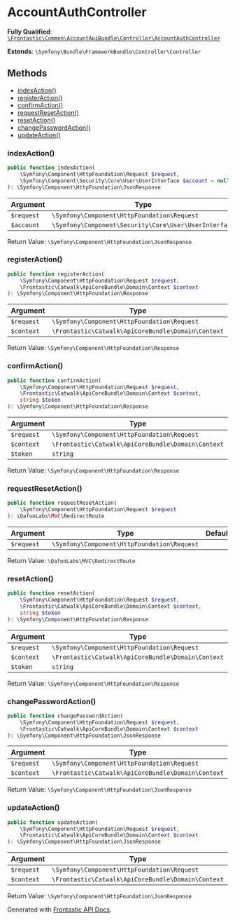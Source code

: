 #  AccountAuthController

**Fully Qualified**: [`\Frontastic\Common\AccountApiBundle\Controller\AccountAuthController`](../../../../src/php/AccountApiBundle/Controller/AccountAuthController.php)

**Extends**: `\Symfony\Bundle\FrameworkBundle\Controller\Controller`

## Methods

* [indexAction()](#indexaction)
* [registerAction()](#registeraction)
* [confirmAction()](#confirmaction)
* [requestResetAction()](#requestresetaction)
* [resetAction()](#resetaction)
* [changePasswordAction()](#changepasswordaction)
* [updateAction()](#updateaction)

### indexAction()

```php
public function indexAction(
    \Symfony\Component\HttpFoundation\Request $request,
    \Symfony\Component\Security\Core\User\UserInterface $account = null
): \Symfony\Component\HttpFoundation\JsonResponse
```

Argument|Type|Default|Description
--------|----|-------|-----------
`$request`|`\Symfony\Component\HttpFoundation\Request`||
`$account`|`\Symfony\Component\Security\Core\User\UserInterface`|`null`|

Return Value: `\Symfony\Component\HttpFoundation\JsonResponse`

### registerAction()

```php
public function registerAction(
    \Symfony\Component\HttpFoundation\Request $request,
    \Frontastic\Catwalk\ApiCoreBundle\Domain\Context $context
): \Symfony\Component\HttpFoundation\Response
```

Argument|Type|Default|Description
--------|----|-------|-----------
`$request`|`\Symfony\Component\HttpFoundation\Request`||
`$context`|`\Frontastic\Catwalk\ApiCoreBundle\Domain\Context`||

Return Value: `\Symfony\Component\HttpFoundation\Response`

### confirmAction()

```php
public function confirmAction(
    \Symfony\Component\HttpFoundation\Request $request,
    \Frontastic\Catwalk\ApiCoreBundle\Domain\Context $context,
    string $token
): \Symfony\Component\HttpFoundation\Response
```

Argument|Type|Default|Description
--------|----|-------|-----------
`$request`|`\Symfony\Component\HttpFoundation\Request`||
`$context`|`\Frontastic\Catwalk\ApiCoreBundle\Domain\Context`||
`$token`|`string`||

Return Value: `\Symfony\Component\HttpFoundation\Response`

### requestResetAction()

```php
public function requestResetAction(
    \Symfony\Component\HttpFoundation\Request $request
): \QafooLabs\MVC\RedirectRoute
```

Argument|Type|Default|Description
--------|----|-------|-----------
`$request`|`\Symfony\Component\HttpFoundation\Request`||

Return Value: `\QafooLabs\MVC\RedirectRoute`

### resetAction()

```php
public function resetAction(
    \Symfony\Component\HttpFoundation\Request $request,
    \Frontastic\Catwalk\ApiCoreBundle\Domain\Context $context,
    string $token
): \Symfony\Component\HttpFoundation\Response
```

Argument|Type|Default|Description
--------|----|-------|-----------
`$request`|`\Symfony\Component\HttpFoundation\Request`||
`$context`|`\Frontastic\Catwalk\ApiCoreBundle\Domain\Context`||
`$token`|`string`||

Return Value: `\Symfony\Component\HttpFoundation\Response`

### changePasswordAction()

```php
public function changePasswordAction(
    \Symfony\Component\HttpFoundation\Request $request,
    \Frontastic\Catwalk\ApiCoreBundle\Domain\Context $context
): \Symfony\Component\HttpFoundation\JsonResponse
```

Argument|Type|Default|Description
--------|----|-------|-----------
`$request`|`\Symfony\Component\HttpFoundation\Request`||
`$context`|`\Frontastic\Catwalk\ApiCoreBundle\Domain\Context`||

Return Value: `\Symfony\Component\HttpFoundation\JsonResponse`

### updateAction()

```php
public function updateAction(
    \Symfony\Component\HttpFoundation\Request $request,
    \Frontastic\Catwalk\ApiCoreBundle\Domain\Context $context
): \Symfony\Component\HttpFoundation\JsonResponse
```

Argument|Type|Default|Description
--------|----|-------|-----------
`$request`|`\Symfony\Component\HttpFoundation\Request`||
`$context`|`\Frontastic\Catwalk\ApiCoreBundle\Domain\Context`||

Return Value: `\Symfony\Component\HttpFoundation\JsonResponse`

Generated with [Frontastic API Docs](https://github.com/FrontasticGmbH/apidocs).
